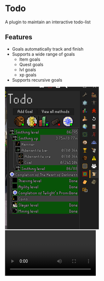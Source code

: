 # Todo
A plugin to maintain an interactive todo-list

## Features
- Goals automatically track and finish
- Supports a wide range of goals
  - Item goals
  - Quest goals
  - lvl goals
  - xp goals
- Supports recursive goals

![example screenshot](/assets/example_screenshot.png)
![example usage](/assets/example_usage.mp4)
